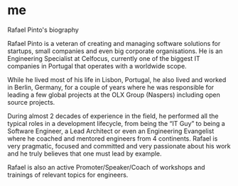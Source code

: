 # me
Rafael Pinto's biography


Rafael Pinto is a veteran of creating and managing software solutions for startups, small companies and even big corporate organisations. He is an Engineering Specialist at Celfocus, currently one of the biggest IT companies in Portugal that operates with a worldwide scope.

While he lived most of his life in Lisbon, Portugal, he also lived and worked in Berlin, Germany, for a couple of years where he was responsible for leading a few global projects at the OLX Group (Naspers) including open source projects.

During almost 2 decades of experience in the field, he performed all the typical roles in a development lifecycle, from being the “IT Guy” to being a Software Engineer, a Lead Architect or even an Engineering Evangelist where he coached and mentored engineers from 4 continents. Rafael is very pragmatic, focused and committed and very passionate about his work and he truly believes that one must lead by example.

Rafael is also an active Promoter/Speaker/Coach of workshops and trainings of relevant topics for engineers.
